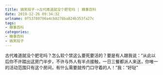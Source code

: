 ```yaml
---
title: 搞笑段子->古代难道就没个肥宅吗 | 糗事百科
date: 2019-12-26 09:34:32
urlname: 0f53780706a4cb0278ba824b353fa27c
tags: 
- 糗事百科
categories:
- 糗事百科
- 搞笑段子
---
```

古代难道就没个肥宅吗？怎么软个禁这么要死要活的？要是有人跟我说：“从此以后你不许踏出这房门半步，不许与外人有半点接触，一日三餐都派人来送，你唯一的活动范围只有这个房间，有什么需要就传门口守着的人！”我：“好哒”


